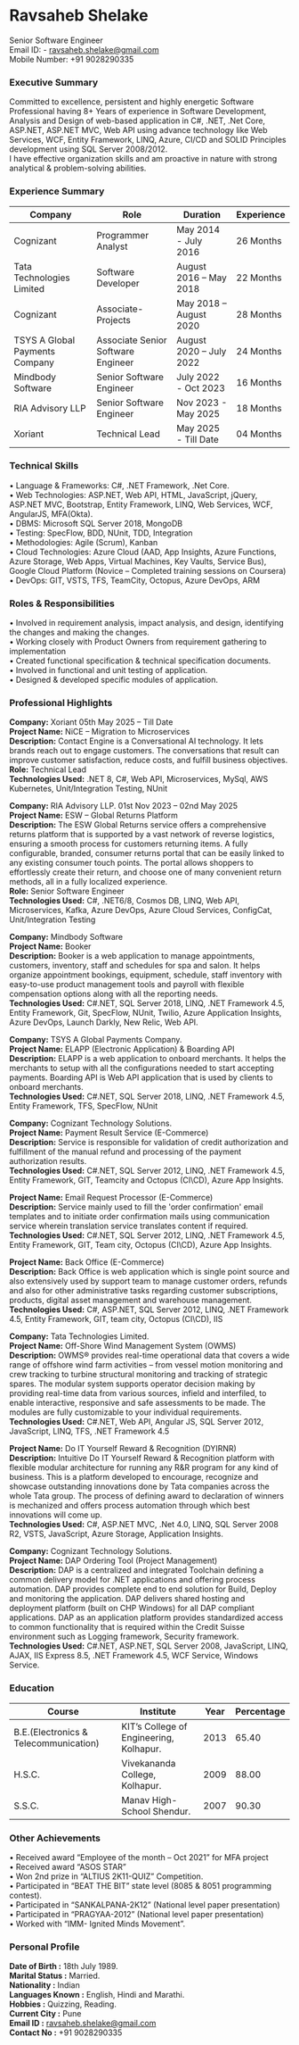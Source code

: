 # Ravsaheb Shelake
Senior Software Engineer<br />
Email ID: - ravsaheb.shelake@gmail.com<br />
Mobile Number: +91 9028290335

### Executive Summary
Committed to excellence, persistent and highly energetic Software Professional having 8+ Years of experience in Software Development, Analysis and Design of web-based application in C#, .NET, .Net Core, ASP.NET, ASP.NET MVC, Web API using advance technology like Web Services, WCF, Entity Framework, LINQ, Azure, CI/CD and SOLID Principles development using SQL Server 2008/2012. <br />I have effective organization skills and am proactive in nature with strong analytical & problem-solving abilities.

### Experience Summary
|Company|Role|Duration|Experience|
|-------|-------|-------|--------|
|Cognizant | Programmer Analyst | May 2014 - July 2016 | 26 Months|
|Tata Technologies Limited | Software Developer | August 2016 – May 2018 | 22 Months|
|Cognizant | Associate-Projects | May 2018 – August 2020 | 28 Months|
|TSYS A Global Payments Company | Associate Senior Software Engineer | August 2020 – July 2022 | 24 Months|
|Mindbody Software|Senior Software Engineer|July 2022 - Oct 2023 | 16 Months|
|RIA Advisory LLP |Senior Software Engineer|Nov 2023 - May 2025| 18 Months|
|Xoriant |Technical Lead|May 2025 - Till Date| 04 Months|

### Technical Skills
• Language & Frameworks: C#, .NET Framework, .Net Core.<br/>
• Web Technologies: ASP.NET, Web API, HTML, JavaScript, jQuery, ASP.NET MVC, Bootstrap, Entity Framework, LINQ, Web Services, WCF, AngularJS, MFA(Okta).<br/>
• DBMS: Microsoft SQL Server 2018, MongoDB<br/>
• Testing: SpecFlow, BDD, NUnit, TDD, Integration<br/>
• Methodologies: Agile (Scrum), Kanban<br/>
• Cloud Technologies: Azure Cloud (AAD, App Insights, Azure Functions, Azure Storage, Web Apps, Virtual Machines, Key Vaults, Service Bus), Google Cloud Platform (Novice – Completed training sessions on Coursera)<br/>
• DevOps: GIT, VSTS, TFS, TeamCity, Octopus, Azure DevOps, ARM<p/>

### Roles & Responsibilities
• Involved in requirement analysis, impact analysis, and design, identifying the changes and making the changes.<br/>
• Working closely with Product Owners from requirement gathering to implementation<br/>
• Created functional specification & technical specification documents.<br/>
• Involved in functional and unit testing of application.<br/>
• Designed & developed specific modules of application.</p>

### Professional Highlights
**Company:** Xoriant 05th May 2025 – Till Date<br/>
**Project Name:** NiCE – Migration to Microservices<br/>
**Description:** Contact Engine is a Conversational AI technology. It lets brands reach out to engage customers. The conversations that result can improve customer satisfaction, reduce costs, and fulfill business objectives.<br/>
**Role:** Technical Lead<br/>
**Technologies Used:** .NET 8, C#, Web API, Microservices, MySql, AWS Kubernetes, Unit/Integration Testing, NUnit<p/>

**Company:** RIA Advisory LLP. 01st Nov 2023 – 02nd May 2025<br/>
**Project Name:** ESW – Global Returns Platform<br/>
**Description:** The ESW Global Returns service offers a comprehensive returns platform that is supported by a vast network of reverse logistics, ensuring a smooth process for customers returning items. A fully configurable, branded, consumer returns portal that can be easily linked to any existing consumer touch points. The portal allows shoppers to effortlessly create their return, and choose one of many convenient return methods, all in a fully localized experience.<br/>
**Role:** Senior Software Engineer<br/>
**Technologies Used:** C#, .NET6/8, Cosmos DB, LINQ, Web API, Microservices, Kafka, Azure DevOps, Azure Cloud Services, ConfigCat, Unit/Integration Testing<p/>

**Company:** Mindbody Software<br/>
**Project Name:** Booker<br/>
**Description:** Booker is a web application to manage appointments, customers, inventory, staff and schedules for spa and salon. It helps organize appointment bookings, equipment, schedule, staff inventory with easy-to-use product management tools and payroll with flexible compensation options along with all the reporting needs.<br/>
**Technologies Used:** C#.NET, SQL Server 2018, LINQ, .NET Framework 4.5, Entity Framework, Git, SpecFlow, NUnit, Twilio, Azure Application Insights, Azure DevOps, Launch Darkly, New Relic, Web API.</p>

**Company:** TSYS A Global Payments Company.<br/>
**Project Name:** ELAPP (Electronic Application) & Boarding API<br/>
**Description:** ELAPP is a web application to onboard merchants. It helps the merchants to setup with all the configurations needed to start accepting payments.
Boarding API is Web API application that is used by clients to onboard merchants.<br/>
**Technologies Used:** C#.NET, SQL Server 2018, LINQ, .NET Framework 4.5, Entity Framework, TFS, SpecFlow, NUnit</p>

**Company:** Cognizant Technology Solutions.<br/>
**Project Name:** Payment Result Service (E-Commerce)<br/>
**Description:** Service is responsible for validation of credit authorization and fulfillment of the manual refund and processing of the payment authorization results.<br/>
**Technologies Used:** C#.NET, SQL Server 2012, LINQ, .NET Framework 4.5, Entity Framework, GIT, Teamcity and Octopus (CI\CD), Azure App Insights.</p>

**Project Name:** Email Request Processor (E-Commerce)<br/>
**Description:** Service mainly used to fill the 'order confirmation' email templates and to initiate order confirmation mails using communication service wherein translation service translates content if required.<br/>
**Technologies Used:** C#.NET, SQL Server 2012, LINQ, .NET Framework 4.5, Entity Framework, GIT, Team city, Octopus (CI\CD), Azure App Insights.</p>

**Project Name:** Back Office (E-Commerce)<br/>
**Description:** Back Office is web application which is single point source and also extensively used by support team to manage customer orders, refunds and also for other administrative tasks regarding customer subscriptions, products, digital asset management and warehouse management.<br/>
**Technologies Used:** C#, ASP.NET, SQL Server 2012, LINQ, .NET Framework 4.5, Entity Framework, GIT, team city, Octopus (CI\CD), IIS</p>

**Company:** Tata Technologies Limited.<br/>
**Project Name:** Off-Shore Wind Management System (OWMS)<br/>
**Description:** OWMS® provides real-time operational data that covers a wide range of offshore wind farm activities – from vessel motion monitoring and crew tracking to turbine structural monitoring and tracking of strategic spares. The modular system supports operator decision making by providing real-time data from various sources, infield and interfiled, to enable interactive, responsive and safe assessments to be made. The modules are fully customizable to your individual requirements.<br/>
**Technologies Used:** C#.NET, Web API, Angular JS, SQL Server 2012, JavaScript, LINQ, TFS, .NET Framework 4.5</p>

**Project Name:** Do IT Yourself Reward & Recognition (DYIRNR)<br/>
**Description:** Intuitive Do IT Yourself Reward & Recognition platform with flexible modular architecture for running any R&R program for any kind of business. This is a platform developed to encourage, recognize and showcase outstanding innovations done by Tata companies across the whole Tata group. The process of defining award to declaration of winners is mechanized and offers process automation through which best innovations will come up.<br/>
**Technologies Used:** C#, ASP.NET MVC, .Net 4.0, LINQ, SQL Server 2008 R2, VSTS, JavaScript, Azure Storage, Application Insights.</p>

**Company:** Cognizant Technology Solutions.<br/>
**Project Name:** DAP Ordering Tool (Project Management)<br/>
**Description:** DAP is a centralized and integrated Toolchain defining a common delivery model for .NET applications and offering process automation. DAP provides complete end to end solution for Build, Deploy and monitoring the application. DAP delivers shared hosting and deployment platform (built on CHP Windows) for all DAP compliant applications. DAP as an application platform provides standardized access to common functionality that is required within the Credit Suisse environment such as Logging framework, Security framework.<br/>
**Technologies Used:** C#.NET, ASP.NET, SQL Server 2008, JavaScript, LINQ, AJAX, IIS Express 8.5, .NET Framework 4.5, WCF Service, Windows Service.</p>

### Education 
|Course|Institute|Year|Percentage|
|-----|----------|--------|-------|
|B.E.(Electronics & Telecommunication)|KIT’s College of Engineering, Kolhapur. | 2013 | 65.40|
|H.S.C.|Vivekananda College, Kolhapur. | 2009 | 88.00|
|S.S.C.|Manav High-School Shendur. | 2007 | 90.30|

### Other Achievements
• Received award “Employee of the month – Oct 2021” for MFA project<br/>
• Received award “ASOS STAR”<br/>
• Won 2nd prize in “ALTIUS 2K11-QUIZ” Competition.<br/>
• Participated in “BEAT THE BIT” state level (8085 & 8051 programming contest).<br/>
• Participated in “SANKALPANA-2K12” (National level paper presentation)<br/>
• Participated in “PRAGYAA-2012” (National level paper presentation)<br/>
• Worked with “IMM- Ignited Minds Movement”.<br/>

### Personal Profile
**Date of Birth :** 18th July 1989.<br/>
**Marital Status :** Married.<br/>
**Nationality :** Indian<br/>
**Languages Known :** English, Hindi and Marathi.<br/>
**Hobbies :** Quizzing, Reading.<br/>
**Current City :** Pune<br/>
**Email ID :** ravsaheb.shelake@gmail.com<br/>
**Contact No :** +91 9028290335<br/>
